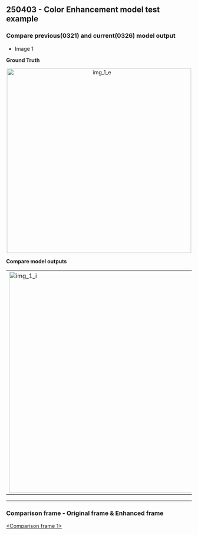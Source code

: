 ## 250403 - Color Enhancement model test example 


### Compare previous(0321) and current(0326) model output


- Image 1

**Ground Truth**  
<div align="center">
  <img src="https://github.com/user-attachments/assets/797781a6-68a4-47e9-a25a-c84c508d99a7" alt="img_1_e" width="500"/>
</div>


**Compare model outputs**  
<table>
  <tr>
    <td><img src="https://github.com/user-attachments/assets/d9046d14-f21c-4f6d-83fa-03bbeded6dd7" alt="img_1_i" width="600"/></td>
    <td><img src="https://github.com/user-attachments/assets/c2a9da3d-133d-44a5-b414-9e28af85acd2" alt="img_1_g" width="600"/></td>
  </tr>
</table>

---



### Comparison frame - Original frame & Enhanced frame

[<Comparison frame 1>](https://cdn.knightlab.com/libs/juxtapose/latest/embed/index.html?uid=d590328a-102b-11f0-9397-d93975fe8866)




